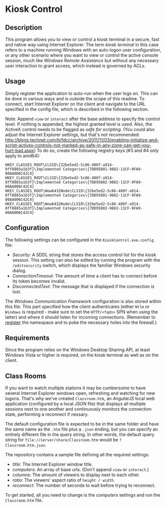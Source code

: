 Kiosk Control
=============


Description
-----------
This program allows you to view or control a kiosk terminal in a secure, fast
and native way using Internet Explorer.
The term *kiosk terminal* in this case refers to a machine running Windows with
an auto-logon user configuration, or any other scenario where you want to view
or control the active console session, much like *Windows Remote Assistance*
but without any necessary user interaction to grant access, which instead is
governed by ACLs.

Usage
-----
Simply register the application to auto-run when the user logs on. This can be
done in various ways and is outside the scope of this readme.
To connect, start Internet Explorer on the client and navigate to the URL
specified in the config file, which is described in the following section.

Note: Append `view` or `interact` after the base address to specify the control
level. If nothing is appended, the highest granted level is used.
Also, the ActiveX control needs to be flagged as *safe for scripting*. (You
could also adjust the Internet Explorer settings, but that's not recommended:
http://blogs.technet.com/b/fdcc/archive/2011/11/03/enabling-initialize-and-script-activex-controls-not-marked-as-safe-in-any-zone-can-get-you-hurt-bad.aspx)
To do so, create the following registry keys (#3 and #4 only apply to amd64):

    HKEY_CLASSES_ROOT\CLSID\{32be5ed2-5c86-480f-a914-0ff8885a1b3f}\Implemented Categories\{7DD95801-9882-11CF-9FA9-00AA006C42C4}
	HKEY_CLASSES_ROOT\CLSID\{32be5ed2-5c86-480f-a914-0ff8885a1b3f}\Implemented Categories\{7DD95802-9882-11CF-9FA9-00AA006C42C4}
	HKEY_CLASSES_ROOT\Wow6432Node\CLSID\{32be5ed2-5c86-480f-a914-0ff8885a1b3f}\Implemented Categories\{7DD95801-9882-11CF-9FA9-00AA006C42C4}
	HKEY_CLASSES_ROOT\Wow6432Node\CLSID\{32be5ed2-5c86-480f-a914-0ff8885a1b3f}\Implemented Categories\{7DD95802-9882-11CF-9FA9-00AA006C42C4}

Configuration
-------------
The following settings can be configured in the `KioskControl.exe.config` file:
- *Security*: A SDDL string that stores the access control list for the kiosk
  session. This setting can also be edited by running the program with the
  `/editsecurity` switch, which displays the familiar Windows security dialog.
- *ConnectionTimeout*: The amount of time a client has to connect before its
  token becomes invalid.
- *DisconnectedText*: The message that is displayed if the connection is lost.

The *Windows Communication Framework* configuration is also stored within this
file. This part specified how the client authenticates (either `Ntlm` or
`Windows` is required - make sure to set the `HTTP/<fqdn>` SPN when using the
latter) and where it should listen for incoming connections. (Remember to
[register](http://msdn.microsoft.com/en-us/library/ms733768(v=vs.90).aspx) the
namespace and to poke the necessary holes into the firewall.)

Requirements
------------
Since the program relies on the Windows Desktop Sharing API, at least Windows
Vista or higher is required, on the kiosk terminal as well as on the client.

Class Rooms
-----------
If you want to watch multiple stations it may be cumbersome to have several
Internet Explorer windows open, refreshing and watching for new logons.
That's why we've created `Classroom.htm`, an *AngularJS* local web application
(configured by a local *JSON* file) that displays all multiple sessions next to
one another and continuously monitors the connection state, performing a
reconnect if nessary.

The default configuration file is expected to be in the same folder and have
the same name as the `.htm` file plus a `.json` ending, but you can specify an
entirely different file in the query string. In other words, the default query
string for `file://server/share/Classroom.htm` would be `?Classroom.htm.json`.

The repository contains a sample file defining all the required settings:
- *title*: The Internet Explorer window title.
- *computers*: An array of base urls. (Don't append `view` or `interact`.)
- *columns*: The amount of viewers to display next to each other.
- *ratio*: The viewers' aspect ratio of `height / width`.
- *reconnect*: The number of seconds to wait before trying to reconnect.

To get started, all you need to change is the *computers* settings and run the
`Classroom.htm` file.